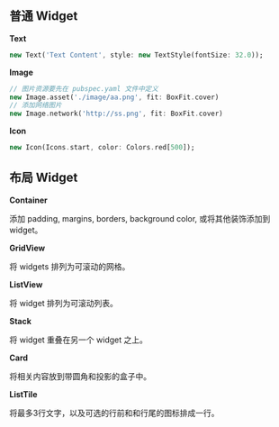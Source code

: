 ## 普通 Widget

**Text**

```dart
new Text('Text Content', style: new TextStyle(fontSize: 32.0));
```

**Image**

```dart
// 图片资源要先在 pubspec.yaml 文件中定义 
new Image.asset('./image/aa.png', fit: BoxFit.cover)
// 添加网络图片
new Image.network('http://ss.png', fit: BoxFit.cover)
```

**Icon**

```dart
new Icon(Icons.start, color: Colors.red[500]);
```

## 布局 Widget

**Container**

添加 padding, margins, borders, background color, 或将其他装饰添加到widget。

**GridView**

将 widgets 排列为可滚动的网格。

**ListView**

将 widget 排列为可滚动列表。

**Stack**

将 widget 重叠在另一个 widget 之上。

**Card**

将相关内容放到带圆角和投影的盒子中。

**ListTile**

将最多3行文字，以及可选的行前和和行尾的图标排成一行。